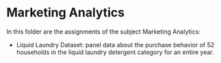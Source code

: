 # Marketing Analytics
In this folder are the assignments of the subject Marketing Analytics:

- Liquid Laundry Dataset: panel data about the purchase behavior of 52 households in the liquid laundry detergent category for an entire year.
